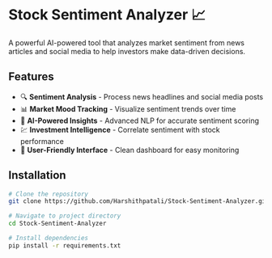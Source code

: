 # Stock Sentiment Analyzer 📈

A powerful AI-powered tool that analyzes market sentiment from news articles and social media to help investors make data-driven decisions.

## Features

- 🔍 **Sentiment Analysis** - Process news headlines and social media posts
- 📊 **Market Mood Tracking** - Visualize sentiment trends over time
- 🤖 **AI-Powered Insights** - Advanced NLP for accurate sentiment scoring
- 💹 **Investment Intelligence** - Correlate sentiment with stock performance
- 📱 **User-Friendly Interface** - Clean dashboard for easy monitoring

## Installation

```bash
# Clone the repository
git clone https://github.com/Harshithpatali/Stock-Sentiment-Analyzer.git

# Navigate to project directory
cd Stock-Sentiment-Analyzer

# Install dependencies
pip install -r requirements.txt